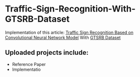 # Traffic-Sign-Recognition-With-GTSRB-Dataset
Implementation of this article:
[Traffic Sign Recognition Based on Convolutional Neural Network Model](https://ieeexplore.ieee.org/abstract/document/9327830)
With [GTSRB Dataset](https://www.kaggle.com/datasets/meowmeowmeowmeowmeow/gtsrb-german-traffic-sign)

## Uploaded projects include:
- Reference Paper
- Implementatio
